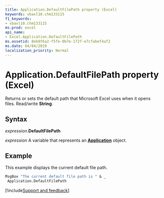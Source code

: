 ```yaml
---
title: Application.DefaultFilePath property (Excel)
keywords: vbaxl10.chm133115
f1_keywords:
- vbaxl10.chm133115
ms.prod: excel
api_name:
- Excel.Application.DefaultFilePath
ms.assetid: 8eb8f6a2-f5fe-0b7e-172f-e7cfabef4af2
ms.date: 04/04/2019
localization_priority: Normal
---
```



# Application.DefaultFilePath property (Excel)

Returns or sets the default path that Microsoft Excel uses when it opens files. Read/write **String**.


## Syntax

_expression_.**DefaultFilePath**

_expression_ A variable that represents an **[Application](Excel.Application(object).md)** object.


## Example

This example displays the current default file path.

```vb
MsgBox "The current default file path is " & _ 
 Application.DefaultFilePath
```




[!include[Support and feedback](~/includes/feedback-boilerplate.md)]
